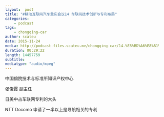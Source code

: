 ```yaml
---
layout:  post
title: "#移动互联网汽车重庆会议14 车联网技术创新与专利布局"
categories:
    - podcast
tags:
    - chongqing-car
author: scateu
date: 2015-11-24
media: http://podcast-files.scateu.me/chongqing-car/14.%E8%BD%A6%E8%81%94%E7%BD%91%E6%8A%80%E6%9C%AF%E5%88%9B%E6%96%B0%E4%B8%8E%E4%B8%93%E5%88%A9%E5%B8%83%E5%B1%80.m4a
duration: 00:29:22
length: 14457759
subtitle:
mediatype: "audio/mpeg"
---
```


中国俼院技术与标准所知识产权中心

张俊霞 副主任


日美中占车联网专利的大头


NTT Docomo 申请了一半以上是导航相关的专利
